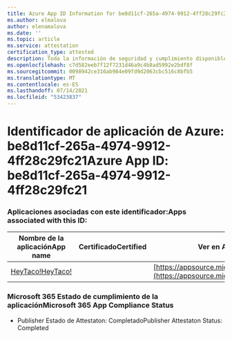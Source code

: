 ```yaml
---
title: Azure App ID Information for be8d11cf-265a-4974-9912-4ff28c29fc21
ms.author: elmalova
author: elenamalova
ms.date: ''
ms.topic: article
ms.service: attestation
certification_type: attested
description: Toda la información de seguridad y cumplimiento disponible para be8d11cf-265a-4974-9912-4ff28c29fc21.
ms.openlocfilehash: c7d582eeb7f12f7231d46a9c4b8ad5992e2bdf8f
ms.sourcegitcommit: 0098942ce316ab984e09fd9d2063cbc516c8bfb5
ms.translationtype: MT
ms.contentlocale: es-ES
ms.lasthandoff: 07/14/2021
ms.locfileid: "53423837"
---
```

# <a name="azure-app-id-be8d11cf-265a-4974-9912-4ff28c29fc21"></a><span data-ttu-id="d7fa8-103">Identificador de aplicación de Azure: be8d11cf-265a-4974-9912-4ff28c29fc21</span><span class="sxs-lookup"><span data-stu-id="d7fa8-103">Azure App ID: be8d11cf-265a-4974-9912-4ff28c29fc21</span></span>


### <a name="apps-associated-with-this-id"></a><span data-ttu-id="d7fa8-104">Aplicaciones asociadas con este identificador:</span><span class="sxs-lookup"><span data-stu-id="d7fa8-104">Apps associated with this ID:</span></span>
| <span data-ttu-id="d7fa8-105">**Nombre de la aplicación**</span><span class="sxs-lookup"><span data-stu-id="d7fa8-105">**App name**</span></span> | <span data-ttu-id="d7fa8-106">**Certificado**</span><span class="sxs-lookup"><span data-stu-id="d7fa8-106">**Certified**</span></span> | <span data-ttu-id="d7fa8-107">**Ver en AppSource**</span><span class="sxs-lookup"><span data-stu-id="d7fa8-107">**View in AppSource**</span></span> |
|-|-|-|
| [<span data-ttu-id="d7fa8-108">HeyTaco!</span><span class="sxs-lookup"><span data-stu-id="d7fa8-108">HeyTaco!</span></span>](https://docs.microsoft.com/en-us/microsoft-365-app-certification/forward/WA200001346) |  | [https://appsource.microsoft.com/product/office/WA200001346](https://appsource.microsoft.com/product/office/WA200001346) |

### <a name="microsoft-365-app-compliance-status"></a><span data-ttu-id="d7fa8-109">Microsoft 365 Estado de cumplimiento de la aplicación</span><span class="sxs-lookup"><span data-stu-id="d7fa8-109">Microsoft 365 App Compliance Status</span></span>
- <span data-ttu-id="d7fa8-110">Publisher Estado de Attestaton: Completado</span><span class="sxs-lookup"><span data-stu-id="d7fa8-110">Publisher Attestaton Status: Completed</span></span>
